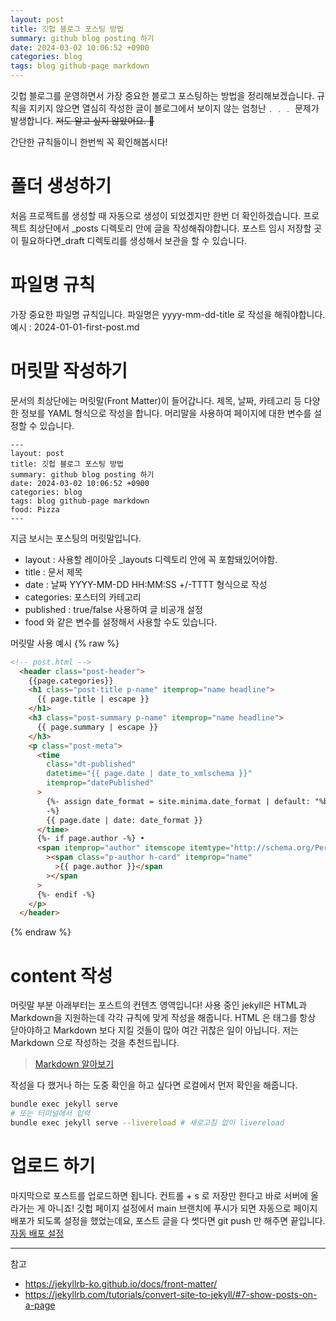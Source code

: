 ```yaml
---
layout: post
title: 깃헙 블로그 포스팅 방법
summary: github blog posting 하기
date: 2024-03-02 10:06:52 +0900
categories: blog
tags: blog github-page markdown
---
```


깃헙 블로그를 운영하면서 가장 중요한 블로그 포스팅하는 방법을 정리해보겠습니다. 규칙을 지키지 않으면 열심히 작성한 글이 블로그에서 보이지 않는 엄청난﹒﹒﹒ 문제가 발생합니다.
~~저도 알고 싶지 않았어요. 🥹~~

간단한 규칙들이니 한번씩 꼭 확인해봅시다!

# 폴더 생성하기
처음 프로젝트를 생성할 때 자동으로 생성이 되었겠지만 한번 더 확인하겠습니다. 프로젝트 최상단에서 <span class="h-yellow">_posts</span> 디렉토리 안에 글을 작성해줘야합니다. 포스트 임시 저장할 곳이 필요하다면<span class="h-yellow">_draft</span> 디렉토리를 생성해서 보관을 할 수 있습니다.

# 파일명 규칙
가장 중요한 파일명 규칙입니다. 파일명은 <span class="h-yellow">yyyy-mm-dd-title</span> 로 작성을 해줘야합니다.
예시 : 2024-01-01-first-post.md

# 머릿말 작성하기
문서의 최상단에는 머릿말(Front Matter)이 들어갑니다. 제목, 날짜, 카테고리 등 다양한 정보를 YAML 형식으로 작성을 합니다. 머리말을 사용하여 페이지에 대한 변수를 설정할 수 있습니다.
```
---
layout: post
title: 깃헙 블로그 포스팅 방법
summary: github blog posting 하기
date: 2024-03-02 10:06:52 +0900
categories: blog
tags: blog github-page markdown
food: Pizza
---
```
지금 보시는 포스팅의 머릿말입니다.
- layout : 사용할 레이아웃 _layouts 디렉토리 안에 꼭 포함돼있어야함.
- title : 문서 제목
- date : 날짜 YYYY-MM-DD HH:MM:SS +/-TTTT 형식으로 작성
- categories: 포스터의 카테고리
- published : true/false 사용하여 글 비공개 설정
- <span class="h-yellow">food 와 같은 변수를 설정해서 사용할 수도 있습니다.</span>

머릿말 사용 예시
{% raw %}
```html
<!-- post.html -->
  <header class="post-header">
    {{page.categories}}
    <h1 class="post-title p-name" itemprop="name headline">
      {{ page.title | escape }}
    </h1>
    <h3 class="post-summary p-name" itemprop="name headline">
      {{ page.summary | escape }}
    </h3>
    <p class="post-meta">
      <time
        class="dt-published"
        datetime="{{ page.date | date_to_xmlschema }}"
        itemprop="datePublished"
      >
        {%- assign date_format = site.minima.date_format | default: "%b %-d, %Y"
        -%} 
        {{ page.date | date: date_format }}
      </time>
      {%- if page.author -%} •
      <span itemprop="author" itemscope itemtype="http://schema.org/Person"
        ><span class="p-author h-card" itemprop="name"
          >{{ page.author }}</span
        ></span
      >
      {%- endif -%}
    </p>
  </header>
```
{% endraw %}

# content 작성
머릿말 부분 아래부터는 포스트의 컨텐츠 영역입니다! 사용 중인 jekyll은 <span class="h-yellow">HTML</span>과 <span class="h-yellow">Markdown</span>을 지원하는데 각각 규칙에 맞게 작성을 해줍니다. HTML 은 태그를 항상 닫아야하고 Markdown 보다 지킬 것들이 많아 여간 귀찮은 일이 아닙니다. 저는 Markdown 으로 작성하는 것을 추천드립니다.
> <a href="{{base_path}}/etc/markdown-use/">Markdown 알아보기</a>

작성을 다 했거나 하는 도중 확인을 하고 싶다면 로컬에서 먼저 확인을 해줍니다.
```bash
bundle exec jekyll serve
# 또는 터미널에서 입력
bundle exec jekyll serve --livereload # 새로고침 없이 livereload
```

# 업로드 하기
마지막으로 포스트를 업로드하면 됩니다. 컨트롤 + s 로 저장만 한다고 바로 서버에 올라가는 게 아니죠! 깃헙 페이지 설정에서 main 브랜치에 푸시가 되면 자동으로 페이지 배포가 되도록 설정을 했었는데요, 포스트 글을 다 썻다면 git push 만 해주면 끝입니다.
[자동 배포 설정]({{base_path}}/blog/jekyll-github-blog-1#자동-배포-설정)

---
참고
- <https://jekyllrb-ko.github.io/docs/front-matter/>
- <https://jekyllrb.com/tutorials/convert-site-to-jekyll/#7-show-posts-on-a-page>